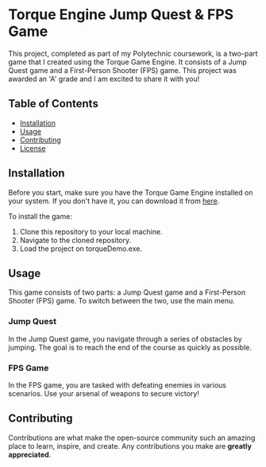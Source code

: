 # Torque Engine Jump Quest & FPS Game

This project, completed as part of my Polytechnic coursework, is a two-part game that I created using the Torque Game Engine. It consists of a Jump Quest game and a First-Person Shooter (FPS) game. This project was awarded an 'A' grade and I am excited to share it with you!

## Table of Contents

- [Installation](#installation)
- [Usage](#usage)
- [Contributing](#contributing)
- [License](#license)

## Installation

Before you start, make sure you have the Torque Game Engine installed on your system. If you don't have it, you can download it from [here](http://torque3d.org/).

To install the game:

1. Clone this repository to your local machine.
2. Navigate to the cloned repository.
4. Load the project on torqueDemo.exe.

## Usage

This game consists of two parts: a Jump Quest game and a First-Person Shooter (FPS) game. To switch between the two, use the main menu.

### Jump Quest

In the Jump Quest game, you navigate through a series of obstacles by jumping. The goal is to reach the end of the course as quickly as possible.

### FPS Game

In the FPS game, you are tasked with defeating enemies in various scenarios. Use your arsenal of weapons to secure victory!

## Contributing

Contributions are what make the open-source community such an amazing place to learn, inspire, and create. Any contributions you make are **greatly appreciated**.


